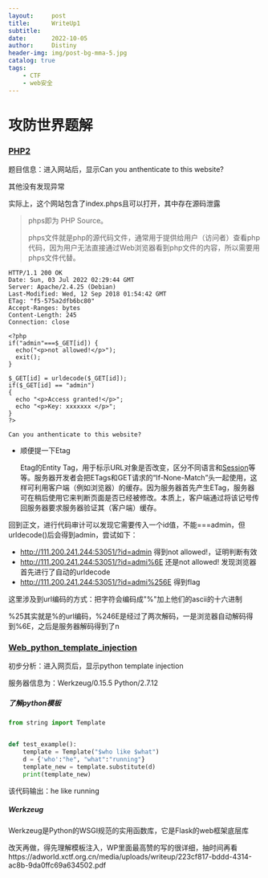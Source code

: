 ```yaml
---
layout:     post
title:      WriteUp1
subtitle:   
date:       2022-10-05
author:     Distiny
header-img: img/post-bg-mma-5.jpg
catalog: true
tags:
    - CTF
    - web安全
---
```


# 攻防世界题解

### [PHP2 ](https://adworld.xctf.org.cn/challenges/details?hash=cfde0863-d43b-40f2-94c9-fadcb1fea968_2&task_category_id=3)

题目信息：进入网站后，显示Can you anthenticate to this website?

其他没有发现异常

实际上，这个网站包含了index.phps且可以打开，其中存在源码泄露

> phps即为 PHP Source。
>
> phps文件就是php的源代码文件，通常用于提供给用户（访问者）查看php代码，因为用户无法直接通过Web浏览器看到php文件的内容，所以需要用phps文件代替。

```php+HTML
HTTP/1.1 200 OK
Date: Sun, 03 Jul 2022 02:29:44 GMT
Server: Apache/2.4.25 (Debian)
Last-Modified: Wed, 12 Sep 2018 01:54:42 GMT
ETag: "f5-575a2dfb6bc80"
Accept-Ranges: bytes
Content-Length: 245
Connection: close

<?php
if("admin"===$_GET[id]) {
  echo("<p>not allowed!</p>");
  exit();
}

$_GET[id] = urldecode($_GET[id]);
if($_GET[id] == "admin")
{
  echo "<p>Access granted!</p>";
  echo "<p>Key: xxxxxxx </p>";
}
?>

Can you anthenticate to this website?

```

- 顺便提一下Etag

  Etag的Entity Tag，用于标示URL对象是否改变，区分不同语言和[Session](https://baike.baidu.com/item/Session)等等。服务器开发者会把ETags和GET请求的“If-None-Match”头一起使用，这样可利用客户端（例如浏览器）的缓存。因为服务器首先产生ETag，服务器可在稍后使用它来判断页面是否已经被修改。本质上，客户端通过将该记号传回服务器要求服务器验证其（客户端）缓存。

回到正文，进行代码审计可以发现它需要传入一个id值，不能===admin，但urldecode()后会得到admin，尝试如下：

- http://111.200.241.244:53051/?id=admin 得到not allowed!，证明判断有效
- http://111.200.241.244:53051/?id=admi%6E 还是not allowed! 发现浏览器首先进行了自动的urldecode
- http://111.200.241.244:53051/?id=admi%256E 得到flag

这里涉及到url编码的方式：把字符会编码成"%"加上他们的ascii的十六进制

%25其实就是%的url编码，%246E是经过了两次解码，一是浏览器自动解码得到%6E，之后是服务器解码得到了n



### [Web_python_template_injection](https://adworld.xctf.org.cn/challenges/details?hash=8fe14e15-d91a-4557-a1b0-301700d3d25c_2)

初步分析：进入网页后，显示python template injection

服务器信息为：Werkzeug/0.15.5 Python/2.7.12

##### 了解python模板

```python
from string import Template


def test_example():
    template = Template("$who like $what")
    d = {'who':"he", "what":"running"}
    template_new = template.substitute(d)
    print(template_new)

```

该代码输出：he like running

##### Werkzeug

Werkzeug是Python的WSGI规范的实用函数库，它是Flask的web框架底层库

改天再做，得先理解模板注入，WP里面最高赞的写的很详细，抽时间再看https://adworld.xctf.org.cn/media/uploads/writeup/223cf817-bddd-4314-ac8b-9da0ffc69a634502.pdf

